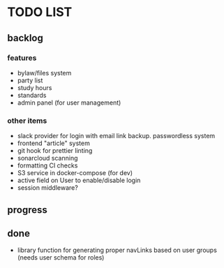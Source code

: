 # TODO LIST

## backlog

### features

- bylaw/files system
- party list
- study hours
- standards
- admin panel (for user management)

### other items

- slack provider for login with email link backup. passwordless system
- frontend "article" system
- git hook for prettier linting
- sonarcloud scanning
- formatting CI checks
- S3 service in docker-compose (for dev)
- active field on User to enable/disable login
- session middleware?

## progress

## done

- library function for generating proper navLinks based on user groups (needs user schema for roles)

